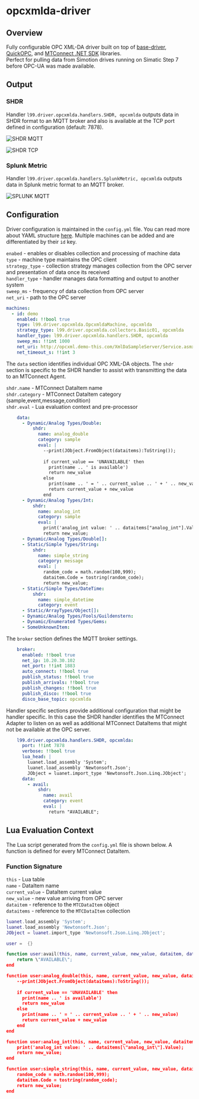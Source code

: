 # opcxmlda-driver

## Overview

Fully configurable OPC XML-DA driver built on top of [base-driver](https://github.com/Ladder99/base-driver), [QuickOPC](https://www.opclabs.com/products/picoopc/227-products/quickopc), and [MTConnect .NET SDK](https://github.com/mtconnect/dot_net_sdk) libraries.  
Perfect for pulling data from Simotion drives running on Simatic Step 7 before OPC-UA was made available.

## Output

### SHDR

Handler `l99.driver.opcxmlda.handlers.SHDR, opcxmlda` outputs data in SHDR format to an MQTT broker and also is available at the TCP port defined in configuration (default: 7878).

![SHDR MQTT](docs/shdr_mqtt.gif)

![SHDR TCP](docs/shdr_tcp.gif)

### Splunk Metric

Handler `l99.driver.opcxmlda.handlers.SplunkMetric, opcxmlda` outputs data in Splunk metric format to an MQTT broker.

![SPLUNK MQTT](docs/splunk_mqtt.gif)

## Configuration

Driver configuration is maintained in the `config.yml` file.  You can read more about YAML structure [here](https://www.cloudbees.com/blog/yaml-tutorial-everything-you-need-get-started).  Multiple machines can be added and are differentiated by their `id` key.  

`enabed` - enables or disables collection and processing of machine data  
`type` - machine type maintains the OPC client  
`strategy_type` - collection strategy manages collection from the OPC server and presentation of data once its received  
`handler_type` - handler manages data formatting and output to another system  
`sweep_ms` - frequency of data collection from OPC server  
`net_uri` - path to the OPC server  
  
```yml
machines:
  - id: demo
    enabled: !!bool true
    type: l99.driver.opcxmlda.OpcxmldaMachine, opcxmlda
    strategy_type: l99.driver.opcxmlda.collectors.Basic01, opcxmlda
    handler_type: l99.driver.opcxmlda.handlers.SHDR, opcxmlda
    sweep_ms: !!int 1000
    net_uri: http://opcxml.demo-this.com/XmlDaSampleServer/Service.asmx
    net_timeout_s: !!int 3
```

The `data` section identifies individual OPC XML-DA objects.  The `shdr` section is specific to the SHDR handler to assist with transmitting the data to an MTConnect Agent.  

`shdr.name` - MTConnect DataItem name  
`shdr.category` - MTConnect DataItem category (sample,event,message,condition)  
`shdr.eval` - Lua evaluation context and pre-processor

```yml
    data:
      - Dynamic/Analog Types/Double:
          shdr:
            name: analog_double
            category: sample
            eval: |
              --print(JObject.FromObject(dataitems):ToString());
              
              if current_value == 'UNAVAILABLE' then
                print(name .. ' is available')
                return new_value
              else
                print(name .. ' = ' .. current_value .. ' + ' .. new_value)
                return current_value + new_value
              end
      - Dynamic/Analog Types/Int:
          shdr:
            name: analog_int
            category: sample
            eval: |
              print('analog_int value: ' .. dataitems["analog_int"].Value);
              return new_value;
      - Dynamic/Analog Types/Double[]:
      - Static/Simple Types/String:
          shdr:
            name: simple_string
            category: message
            eval: |
              random_code = math.random(100,999);
              dataitem.Code = tostring(random_code);
              return new_value;
      - Static/Simple Types/DateTime:
          shdr:
            name: simple_datetime
            category: event
      - Static/ArrayTypes/Object[]:
      - Dynamic/Analog Types/Fools/Guildenstern:
      - Dynamic/Enumerated Types/Gems:
      - SomeUnknownItem:
```

The `broker` section defines the MQTT broker settings.  

```yml
    broker:
      enabled: !!bool true
      net_ip: 10.20.30.102
      net_port: !!int 1883
      auto_connect: !!bool true
      publish_status: !!bool true
      publish_arrivals: !!bool true
      publish_changes: !!bool true
      publish_disco: !!bool true
      disco_base_topic: opcxmlda
```

Handler specific sections provide additional configuration that might be handler specific.  In this case the SHDR handler identifies the MTConnect Adapter to listen on as well as additional MTConnect DataItems that might not be available at the OPC server.

```yml
    l99.driver.opcxmlda.handlers.SHDR, opcxmlda:
      port: !!int 7878
      verbose: !!bool true
      lua_head: |
        luanet.load_assembly 'System';
        luanet.load_assembly 'Newtonsoft.Json';
        JObject = luanet.import_type 'Newtonsoft.Json.Linq.JObject';
      data:
        - avail:
            shdr:
              name: avail
              category: event
              eval: |
                return "AVAILABLE";
```

## Lua Evaluation Context

The Lua script generated from the `config.yml` file is shown below.  A function is defined for every MTConnect DataItem.  

### Function Signature

`this` - Lua table  
`name` - DataItem name  
`current_value` - DataItem current value  
`new_value` - new value arriving from OPC server  
`dataitem` - reference to the `MTCDataItem` object  
`dataitems` - reference to the `MTCDataItem` collection  

```lua
luanet.load_assembly 'System';
luanet.load_assembly 'Newtonsoft.Json';
JObject = luanet.import_type 'Newtonsoft.Json.Linq.JObject';

user =  {}

function user:avail(this, name, current_value, new_value, dataitem, dataitems)
    return \"AVAILABLE\";
end

function user:analog_double(this, name, current_value, new_value, dataitem, dataitems)
    --print(JObject.FromObject(dataitems):ToString());
    
    if current_value == 'UNAVAILABLE' then
      print(name .. ' is available')
      return new_value
    else
      print(name .. ' = ' .. current_value .. ' + ' .. new_value)
      return current_value + new_value
    end
end

function user:analog_int(this, name, current_value, new_value, dataitem, dataitems)
    print('analog_int value: ' .. dataitems[\"analog_int\"].Value);
    return new_value;
end

function user:simple_string(this, name, current_value, new_value, dataitem, dataitems)
    random_code = math.random(100,999);
    dataitem.Code = tostring(random_code);
    return new_value;
end
```